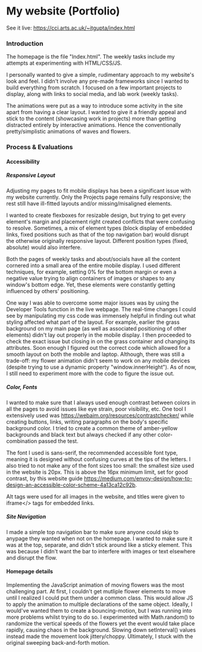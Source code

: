 # My website (Portfolio)
See it live: https://cci.arts.ac.uk/~itgupta/index.html

### __Introduction__  
The homepage is the file "Index.html". The weekly tasks include my attempts at experimenting with HTML/CSS/JS.

I personally wanted to give a simple, rudimentary approach to my website's look and feel.
I didn't involve any pre-made frameworks since I wanted to build everything from scratch.
I focused on a few important projects to display, along with links to social media, and
lab work (weekly tasks). 

The animations were put as a way to introduce some activity in the site apart from having 
a clear layout. I wanted to give it a friendly appeal and stick to the content (showcasing work in projects) more than
getting distracted entirely by interactive animations. Hence the conventionally pretty/simplistic
animations of waves and flowers. 

### __Process & Evaluations__


#### Accessibility

##### Responsive Layout
Adjusting my pages to fit mobile displays has been a significant issue with my website currently.
Only the Projects page remains fully responsive; the rest still have ill-fitted layouts and/or
missing/misaligned elements. 

I wanted to create flexboxes for resizable design, but trying to get every element's margin and placement right created conflicts that were confusing to resolve. Sometimes, a mix of element types (block display of embedded links, fixed positions such as that of the top navigation bar) would disrupt the otherwise originally responsive layout. Different position types (fixed, absolute) would also interfere.

Both the pages of weekly tasks and about/socials have all the content cornered into a small area of the
entire mobile display. I used different techniques, for example, setting 0% for the bottom margin or
even a negative value trying to align containers of images or shapes to any window's bottom edge. Yet, 
these elements were constantly getting influenced by others' positioning.

One way I was able to overcome some major issues was by using the Developer Tools function in the live
webpage. The real-time changes I could see by manipulating my css code was immensely helpful in
finding out what styling affected what part of the layout. For example, earlier the grass background
on my main page (as well as associated positioning of other elements) didn't lay out properly in the
mobile display. I then proceeded to check the exact issue but closing in on the grass container and 
changing its attributes. Soon enough I figured out the correct code which allowed for a smooth layout
on both the mobile and laptop. Although, there was still a trade-off: my flower animation didn't seem
to work on any mobile devices (despite trying to use a dynamic property "window.innerHeight"). As of now,
I still need to experiment more with the code to figure the issue out.

##### Color, Fonts
I wanted to make sure that I always used enough contrast between colors in all the pages to avoid 
issues like eye strain, poor visibility, etc. One tool I extensively used was 
https://webaim.org/resources/contrastchecker/ while creating buttons, links, writing paragraphs on
the body's specific background color. I tried to create a common theme of amber-yellow backgrounds
and black text but always checked if any other color-combination passed the test.

The font I used is sans-serif, the recommended accessible font type, meaning it is designed without confusing curves at the tips of the letters. I also tried to not make any of the font sizes too small:
the smallest size used in the website is 20px. This is above the 16px minimum limit, set for good contrast,
by this website guide https://medium.com/envoy-design/how-to-design-an-accessible-color-scheme-4a13ca12c92b.

Alt tags were used for all images in the website, and titles were given to iframe</> tags for embedded links.

##### Site Navigation
I made a simple top navigation bar to make sure anyone could skip to anypage they wanted when not on the 
homepage. I wanted to make sure it was at the top, separate, and didn't stick around like a sticky element. 
This was because I didn't want the bar to interfere with images or text elsewhere and disrupt the flow.


#### Homepage details
Implementing the JavaScript animation of moving flowers was the most challenging part. At first,
I couldn't get mutliple flower elements to move until I realized I could put them under a common 
class. This would allow JS to apply the animation to multiple declarations of the same object.
Ideally, I would've wanted them to create a bouncing-motion, but I was running into more problems 
whilst trying to do so. I experimented with Math.random() to randomize the vertical speeds of the
flowers yet the event would take place rapidly, causing chaos in the background. Slowing down
setInterval() values instead made the movement look jittery/choppy. Ultimately, I stuck with
the original sweeping back-and-forth motion.
